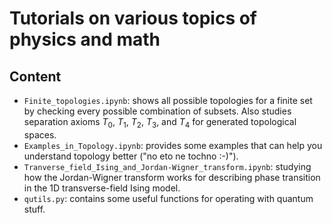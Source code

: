 # Tutorials on various topics of physics and math

## Content

-  `Finite_topologies.ipynb`: shows all possible topologies for a finite set by checking every possible combination of subsets. Also studies separation axioms $T_0$, $T_1$, $T_2$, $T_3$, and $T_4$ for generated topological spaces.
-  `Examples_in_Topology.ipynb`: provides some examples that can help you understand topology better ("no eto ne tochno :-)").
-  `Tranverse_field_Ising_and_Jordan-Wigner_transform.ipynb`: studying how the Jordan-Wigner transform works for describing phase transition in the 1D transverse-field Ising model.
- `qutils.py`: contains some useful functions for operating with quantum stuff.